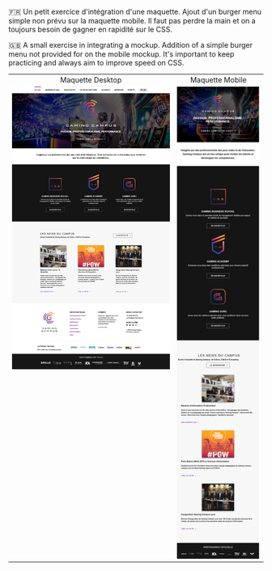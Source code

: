 :fr: Un petit exercice d'intégration d'une maquette. Ajout d'un burger menu simple non prévu sur la maquette mobile. Il faut pas perdre la main et on a toujours besoin de gagner en rapidité sur le CSS.

:gb: A small exercise in integrating a mockup. Addition of a simple burger menu not provided for on the mobile mockup. It's important to keep practicing and always aim to improve speed on CSS.

<table align="center">
  <tr>
    <td align="center" valign="top">Maquette Desktop</td>
    <td align="center" valign="top">Maquette Mobile</td>
  </tr>
  <tr>
    <td align="center" valign="top">
      <img src="./sketch/maquette%20desktop.png" width="400" alt="Maquette Desktop">
    </td>
    <td align="center" valign="top">
      <img src="./sketch/maquette%20mobile.png" width="200" alt="Maquette Mobile">
    </td>
  </tr>
</table>
